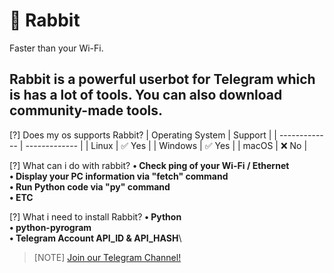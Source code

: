 # 🐇 Rabbit
Faster than your Wi-Fi.

## Rabbit is a powerful userbot for Telegram which is has a lot of tools. You can also download community-made tools.

[?] Does my os supports Rabbit?
| Operating System  | Support |
| ------------- | ------------- |
| Linux  | ✅ Yes |
| Windows  | ✅ Yes |
| macOS    | ❌ No  |

[?] What can i do with rabbit?
**• Check ping of your Wi-Fi / Ethernet**\
**• Display your PC information via "fetch" command**\
**• Run Python code via "py" command**\
**• ETC**

[?] What i need to install Rabbit?
**• Python**\
**• python-pyrogram**\
**• Telegram Account API_ID & API_HASH**\

>[NOTE]
> [Join our Telegram Channel!](rabbit_userbot.t.me)
